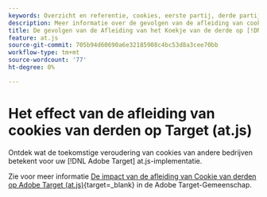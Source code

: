 ```yaml
---
keywords: Overzicht en referentie, cookies, eerste partij, derde partij, eerste partij, derde partij, eerste partij, derde partij, derde partij, eerste partij, eerste partij, derde partij, at.js
description: Meer informatie over de gevolgen van de afleiding van cookies van andere bedrijven op [!DNL Adobe Target] (om.js)
title: De gevolgen van de Afleiding van het Koekje van de derde op [!DNL Adobe Target] (om.js)
feature: at.js
source-git-commit: 705b94d60690a6e32185908c4bc53d8a3cee70bb
workflow-type: tm+mt
source-wordcount: '77'
ht-degree: 0%

---
```


# Het effect van de afleiding van cookies van derden op Target (at.js)

Ontdek wat de toekomstige veroudering van cookies van andere bedrijven betekent voor uw [!DNL Adobe Target] at.js-implementatie.

Zie voor meer informatie [De impact van de afleiding van Cookie van derden op Adobe Target (at.js)](https://experienceleaguecommunities.adobe.com/t5/adobe-target-blogs/the-impact-of-third-party-cookie-deprecation-on-adobe-target-at/ba-p/661615?search=Third%20Party%20Cookie%20Deprecation){target=_blank} in de Adobe Target-Gemeenschap.
